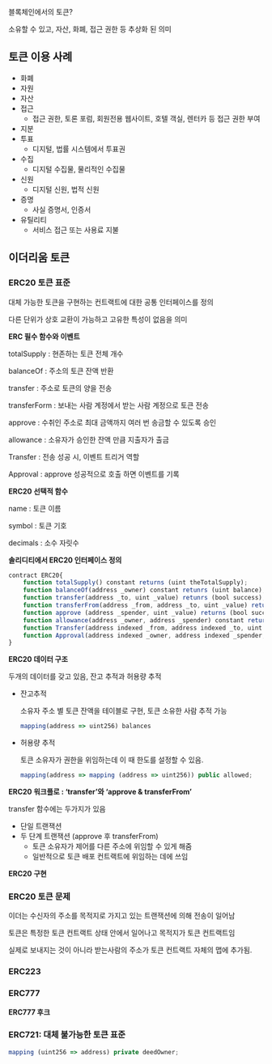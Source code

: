 블록체인에서의 토큰?

소유할 수 있고, 자산, 화폐, 접근 권한 등 추상화 된 의미

## 토큰 이용 사례

- 화폐
- 자원
- 자산
- 접근
    - 접근 권한, 토론 포럼, 회원전용 웹사이트, 호텔 객실, 렌터카 등 접근 권한 부여
- 지분
- 투표
    - 디지털, 법률 시스템에서 투표권
- 수집
    - 디지털 수집물, 물리적인 수집물
- 신원
    - 디지털 신원, 법적 신원
- 증명
    - 사실 증명서, 인증서
- 유틸리티
    - 서비스 접근 또는 사용료 지불

## 이더리움 토큰

### ERC20 토큰 표준

대체 가능한 토큰을 구현하는 컨트랙트에 대한 공통 인터페이스를 정의

다른 단위가 상호 교환이 가능하고 고유한 특성이 없음을 의미

**ERC 필수 함수와 이벤트**

totalSupply : 현존하는 토큰 전체 개수

balanceOf : 주소의 토큰 잔액 반환

transfer : 주소로 토큰의 양을 전송

transferForm : 보내는 사람 계정에서 받는 사람 계정으로 토큰 전송

approve : 수취인 주소로 최대 금액까지 여러 번 송금할 수 있도록 승인

allowance : 소유자가 승인한 잔액 만큼 지출자가 출금

Transfer : 전송 성공 시, 이벤트 트리거 역할

Approval : approve 성공적으로 호출 하면 이벤트를 기록

**ERC20 선택적 함수**

name : 토큰 이름

symbol : 토큰 기호

decimals : 소수 자릿수

**솔리디티에서 ERC20 인터페이스 정의**

```jsx
contract ERC20{
	function totalSupply() constant returns (uint theTotalSupply);
	function balanceOf(address _owner) constant retunrs (uint balance);
	function transfer(address _to, uint _value) retunrs (bool success);
	function transferFrom(address _from, address _to, uint _value) retunrs (bool success);
	function approve (address _spender, uint _value) returns (bool success);
	function allowance(address _owner, address _spender) constant returns (uint remaining);
	function Transfer(address indexed _from, address indexed _to, uint _value);
	function Approval(address indexed _owner, address indexed _spender, uint _value);
}
```

**ERC20 데이터 구조**

두개의 데이터를 갖고 있음, 잔고 추적과 허용량 추적

- 잔고추적
    
    소유자 주소 별 토큰 잔액을 테이블로 구현, 토큰 소유한 사람 추적 가능
    
    ```jsx
    mapping(address => uint256) balances
    ```
    
- 허용량 추적
    
    토큰 소유자가 권한을 위임하는데 이 때 한도를 설정할 수 있음.
    
    ```jsx
    mapping(address => mapping (address => uint256)) public allowed;
    ```
    

**ERC20 워크플로 : ‘transfer’와 ‘approve & transferFrom’**

transfer 함수에는 두가지가 있음

- 단일 트랜잭션
- 두 단계 트랜잭션 (approve 후 transferFrom)
    - 토큰 소유자가 제어를 다른 주소에 위임할 수 있게 해줌
    - 일반적으로 토큰 배포 컨트랙트에 위임하는 데에 쓰임

**ERC20 구현**

### ERC20 토큰 문제

이더는 수신자의 주소를 목적지로 가지고 있는 트랜잭션에 의해 전송이 일어남

토큰은 특정한 토큰 컨트랙트 상태 안에서 일어나고 목적지가 토큰 컨트랙트임

실제로 보내지는 것이 아니라 받는사람의 주소가 토큰 컨트랙트 자체의 맵에 추가됨.

### **ERC223**

### ERC777

**ERC777 후크**

### ERC721: 대체 불가능한 토큰 표준

```jsx
mapping (uint256 => address) private deedOwner;
```